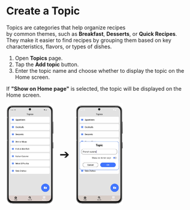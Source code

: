 # Create a Topic

Topics are categories that help organize recipes  
by common themes, such as **Breakfast**, **Desserts**, or **Quick Recipes**.  
They make it easier to find recipes by grouping them based on key characteristics, flavors, or types of dishes.

1. Open **Topics** page.
3. Tap the **Add topic** button.
4. Enter the topic name and choose whether to display the topic on the Home screen.

If **"Show on Home page"** is selected, the topic will be displayed on the Home screen.

<div style="display: flex; gap: 16px; align-items: center;">
  <img src="img/topics.webp" style="width:25%; vertical-align: middle;">
  <span style="font-size: 2rem; vertical-align: middle;">➔</span>
  <img src="img/topics_3.webp" style="width:25%; vertical-align: middle;">
</div>
